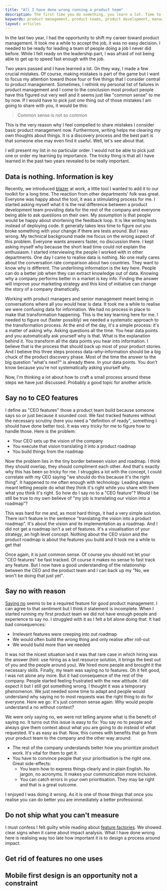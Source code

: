 ```yaml
---
title: "All I have done wrong running a product team"
description: The first time you do something, you learn a lot. Time to share that.
keywords: product management, product teams, product development, management
layout: articles
---
```


In the last two year, I had the opportunity to shift my career toward product
management. It took me a while to accept the job, it was no easy decision.
I needed to be ready for leading a team of people doing a job I never did
before. While I felt ready on the leadership part, I was afraid of not being
able to get up to speed fast enough with the job.

Two years passed and I have learned a lot. On they way, I made a few crucial
mistakes. Of course, making mistakes is part of the game but I want to focus
my attention toward those four or five things that I consider central to
product management. Sometimes, I rethink my personal list of failures in
product management and I come to the conclusion most product people have this
figured out very well and it seems just like "common sense" to me by now. If
I would have to pick just one thing out of those mistakes I am going to share
with you, it would be this:

> Common sense is not so common

This is the very reason why I feel compelled to share mistakes I consider
basic product management now. Furthermore, writing helps me clearing my own
thoughts about things. It is a discovery process and the best part is that
someone else may even find it useful. Well, let's see about that.

I will present my list in no particular order. I would not be able to pick
just one or order my learning by importance. The tricky thing is that all I
have learned in the past two years revealed to be really important.

## Data is nothing. Information is key

Recently, we introduced [blazer](https://github.com/ankane/blazer) at work,
a little tool I wanted to add it to our toolkit for a long time. The reaction
from other departments' folk was great. Everyone was happy about the tool, it
was a stimulating process for me. I started asking myself what it is the real
difference between a product development team providing data for the rest of
the company and everyone being able to ask questions on their own. My
assumption is that people would be happy about shortening the feedback loop.
It is like writing tests instead of deploying code. It generally takes less
time to figure out you broke something with your change if there are tests
around. But I was wrong. My technical background made me focus on the wrong
aspect of this problem. Everyone wants answers faster, no discussion there.
I kept asking myself why because the short lead time could not explain the
enthusiasm. I started interviewing the people I worked with in other
departments. One day I came to realise data is nothing. No one really cares
about the conversation rate comparison about two countries. They want to know
why is different. The underlining information is the key here. People can do
a better job when they can extract knowledge out of data. Knowing why
a company performs better in a market is key info. Finding the answer will
improve your marketing strategy and this kind of initiative can change the
story of a company dramatically.

Working with product managers and senior management meant being in
conversations where all you would hear is data. It took me a while to realise
we were confusing data for information. We had no process in place to make
that transformation happening. This is the key learning here for me. I needed
to figure out (faster possibly) we needed a systematic approach to the
transformation process. At the end of the day, it's a simple process: it's
a matter of asking why. Asking questions all the time. You hear data points
and you automatically ask yourself why is that. What is the explanation behind
it. You transform all the data points you hear into information. I believe
that is the process that should back up most of your product stories. And
I believe this three steps process data-why-information should be a big chuck
of the product discovery phase. Most of the time the answer to the big
question "what's next?" is already there. In your data points. You don't know
because you're not systematically asking yourself why.

Now, I'm thinking a lot about how to craft a small process around these steps
we have just discussed. Probably a good topic for another article.

## Say no to CEO features

I define as "CEO features" those a product team build because someone says so
or just because it sounded cool. We fast tracked features without the
necessary scrutiny (here you need a "definition of ready", something I should
have done better too). It was very tricky for me to figure how to handle
those. Here is the problem:

- Your CEO sets up the vision of the company
- You execute that vision translating it into a product roadmap
- You build things from the roadmap

Now the problem lies in the tiny border between vision and roadmap. I think
they should overlap, they should compliment each other. And that's exactly why
this has been so tricky for me. I struggles a lot with the concept, I could
correlate with my CEO saying "we should do this because it's the right thing".
It happened to me often enough with technology. Leading always meant letting
people do what they think it's right while you share with them what you think
it's right. So how do I say no to a "CEO feature"? Would I be still be true to
my own believe of "my job is translating our vision into a roadmap"?

This was hard for me and, as most hard things, it had a very simple solution.
There isn't feature in the sentence "translating the vision into a product
roadmap". It's about the vision and its implementation as a roadmap. And I did
not get a roadmap isn't a set of features. It's a visualisation of your
strategy, an high level concept. Nothing about the CEO vision and the product
roadmap is about the features you build and it took me a while to get that

Once again, it is just common sense. Of course you should not let your "CEO
features" be fast tracked. Of course it makes no sense to fast track any
feature. But I now have a good understanding of the relationship between the
CEO and the product team and I can back up my "No, we won't be doing that just
yet".

## Say no with reason

[Saying no](https://duckduckgo.com/?q=saying+no+product+managment&ia=web)
seems to be a required feature for good product management. I can agree to
that sentiment but I think it statement is incomplete. When I started running
my first product team we did not have enough people and experience to say no.
I struggled with it as I felt a bit alone doing that. It had bad consequences:

- Irrelevant features were creeping into out roadmap
- We would often build the wrong thing and only realise after roll-out
- We would build more than we needed

It was not the nicest situation and it was that rare case in which hiring was
the answer (hint: use hiring as a last resource solution, it brings the best
out of you and the people around you). We hired more people and brought it the
necessary skills. Finally, my team was saying no to features. Oh it felt good,
I was not alone any more. But it had consequence of the rest of the company.
People started feeling frustrated with the new attitude. I did expect it but
I still got something wrong. I thought it was a temporary phenomenon. We just
needed some time to adapt and people would understand why saying no to most
requests was the right thing to do for everyone. Here we go: it's just common
sense again. Why would people understand a no without context?

We were only saying no, we were not telling anyone what is the benefit of
saying no. It turns out this issue is easy to fix: You say no to people and
always give them context about what you are going to do *instead* of what
requested. It's as easy as that. Now, this comes with benefits that go from
your product team to the company and the other way around:

- The rest of the company understands better how you prioritize product work.
  It's vital for them to get it.
- You have to convince people that your prioritisation is the right one. Great
  side-effects:
  - You learn how to express things clearly and in plain English. No jargon,
    no acronyms. It makes your communication more inclusive.
  - You can catch errors in your own prioritisation. They may be right and
    that is a great outcome.

I enjoyed I was doing it wrong. As it is one of those things that once you
realise you can do better you are immediately a better professional.

## Do not ship what you can't measure

I must confess I felt guilty while reading about [feature
factories](https://hackernoon.com/12-signs-youre-working-in-a-feature-factory-44a5b938d6a2#.wkyer1gmt).
We showed clear signs when it came about impact analysis. What I have done
wrong here is realising way too late how important it is to design a process
around impact.

## Get rid of features no one uses

## Mobile first design is an opportunity not a constraint
